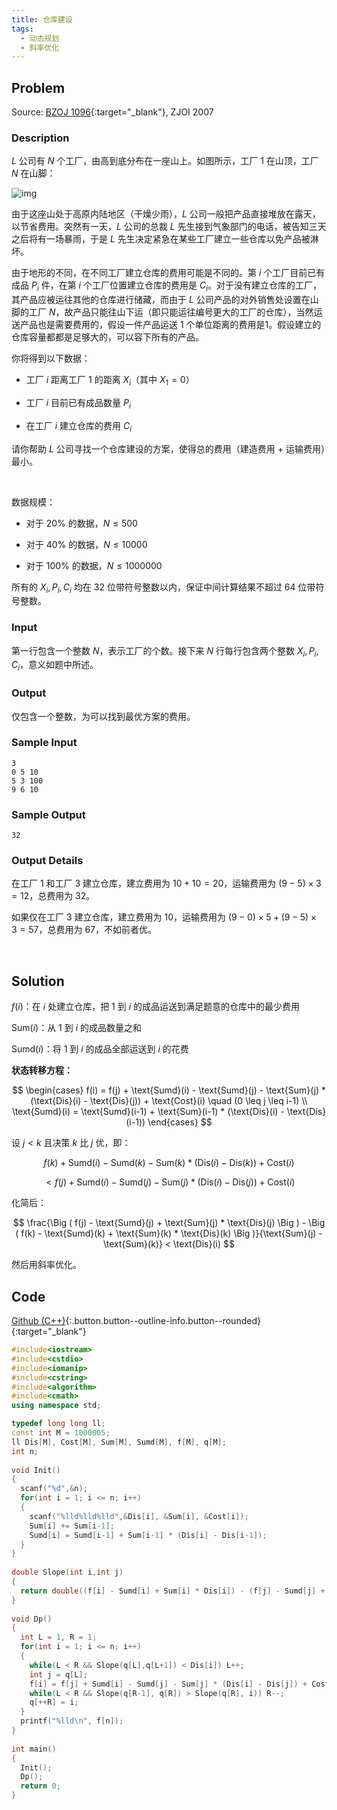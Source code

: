 ```yaml
---
title: 仓库建设
tags:
  - 动态规划
  - 斜率优化
---
```



## Problem

Source: [BZOJ 1096](https://www.lydsy.com/JudgeOnline/problem.php?id=1096){:target="_blank"}, ZJOI 2007


### Description

$L$ 公司有 $N$ 个工厂，由高到底分布在一座山上。如图所示，工厂 $1$ 在山顶，工厂 $N$ 在山脚：

![img](/assets/images/in-post/DP/Convex-Hull-Trick/ZJOI2007-仓库建设.jpeg)

由于这座山处于高原内陆地区（干燥少雨），$L$ 公司一般把产品直接堆放在露天，以节省费用。突然有一天，$L$ 公司的总裁 $L$ 先生接到气象部门的电话，被告知三天之后将有一场暴雨，于是 $L$ 先生决定紧急在某些工厂建立一些仓库以免产品被淋坏。 

由于地形的不同，在不同工厂建立仓库的费用可能是不同的。第 $i$ 个工厂目前已有成品 $P_i$ 件，在第 $i$ 个工厂位置建立仓库的费用是 $C_i$。对于没有建立仓库的工厂，其产品应被运往其他的仓库进行储藏，而由于 $L$ 公司产品的对外销售处设置在山脚的工厂 $N​$，故产品只能往山下运（即只能运往编号更大的工厂的仓库），当然运送产品也是需要费用的，假设一件产品运送 1​ 个单位距离的费用是 ​1​。假设建立的仓库容量都都是足够大的，可以容下所有的产品。 

你将得到以下数据： 

- 工厂 $i$ 距离工厂 $1$ 的距离 $X_i$（其中 $X_1=0$）

- 工厂 $i$ 目前已有成品数量 $P_i$

- 在工厂 $i$ 建立仓库的费用 $C_i$

请你帮助 $L$ 公司寻找一个仓库建设的方案，使得总的费用（建造费用 + 运输费用）最小。 

&nbsp;

数据规模： 

- 对于 $20\%$ 的数据，$N \leq 500$

- 对于 $40\%$ 的数据，$N \leq 10000$

- 对于 $100\%$ 的数据，$N \leq 1000000$

所有的 $X_i, P_i, C_i$ 均在 32 位带符号整数以内，保证中间计算结果不超过 64​ 位带符号整数。 


### Input

第一行包含一个整数 $N$，表示工厂的个数。接下来 $N$ 行每行包含两个整数 $X_i, P_i, C_i$，意义如题中所述。


### Output

仅包含一个整数，为可以找到最优方案的费用。


### Sample Input

```
3
0 5 10
5 3 100
9 6 10
```


### Sample Output

```
32
```


### Output Details

在工厂 $1$ 和工厂 $3$ 建立仓库，建立费用为 $10+10=20$，运输费用为 $(9-5) \times 3 = 12$，总费用为 32​。 

如果仅在工厂 $3$ 建立仓库，建立费用为 $10$，运输费用为 $(9-0) \times 5+(9-5) \times 3=57$，总费用为 67​，不如前者优。 


&nbsp;

## Solution

$f(i)$：在 $i$ 处建立仓库，把 $1$ 到 $i$ 的成品运送到满足题意的仓库中的最少费用

$\text{Sum}(i)$：从 $1$ 到 $i$ 的成品数量之和

$\text{Sumd}(i)$：将 $1$ 到 $i$ 的成品全部运送到 $i$ 的花费


**状态转移方程：**

$$
\begin{cases}
  f(i) = f(j) + \text{Sumd}(i) - \text{Sumd}(j) - \text{Sum}(j) * (\text{Dis}(i) - \text{Dis}(j)) + \text{Cost}(i) \quad (0 \leq j \leq i-1) \\
  \text{Sumd}(i) = \text{Sumd}(i-1) + \text{Sum}(i-1) * (\text{Dis}(i) - \text{Dis}(i-1))
\end{cases}
$$

设 $j<k$ 且决策 $k$ 比 $j​$ 优，即：

$$
f(k) + \text{Sumd}(i) - \text{Sumd}(k) - \text{Sum}(k) * (\text{Dis}(i) - \text{Dis}(k)) + \text{Cost}(i)
$$

$$
< f(j) + \text{Sumd}(i) - \text{Sumd}(j) - \text{Sum}(j) * (\text{Dis}(i) - \text{Dis}(j)) + \text{Cost}(i)
$$

化简后：

$$
\frac{\Big ( f(j) - \text{Sumd}(j) + \text{Sum}(j) * \text{Dis}(j) \Big ) - \Big ( f(k) - \text{Sumd}(k) + \text{Sum}(k) * \text{Dis}(k) \Big )}{\text{Sum}(j) - \text{Sum}(k)} < \text{Dis}(i)
$$

然后用斜率优化。


## Code

[Github (C++)](https://github.com/Renovamen/OI-ACM/blob/master/Dynamic-Programming/Convex-Hull-Trick/ZJOI2007-仓库建设.cpp){:.button.button--outline-info.button--rounded}{:target="_blank"}

```c++
#include<iostream>
#include<cstdio>
#include<iomanip>
#include<cstring>
#include<algorithm>
#include<cmath>
using namespace std;

typedef long long ll;
const int M = 1000005;
ll Dis[M], Cost[M], Sum[M], Sumd[M], f[M], q[M];
int n;
 
void Init()
{  
  scanf("%d",&n);
  for(int i = 1; i <= n; i++)
  {  
    scanf("%lld%lld%lld",&Dis[i], &Sum[i], &Cost[i]);
    Sum[i] += Sum[i-1];
    Sumd[i] = Sumd[i-1] + Sum[i-1] * (Dis[i] - Dis[i-1]);
  }
}
 
double Slope(int i,int j)
{
  return double((f[i] - Sumd[i] + Sum[i] * Dis[i]) - (f[j] - Sumd[j] + Sum[j] * Dis[j])) / (Sum[i] - Sum[j]);
}
 
void Dp()
{
  int L = 1, R = 1;
  for(int i = 1; i <= n; i++)  
  {
    while(L < R && Slope(q[L],q[L+1]) < Dis[i]) L++;
    int j = q[L];
    f[i] = f[j] + Sumd[i] - Sumd[j] - Sum[j] * (Dis[i] - Dis[j]) + Cost[i];
    while(L < R && Slope(q[R-1], q[R]) > Slope(q[R], i)) R--;
    q[++R] = i;
  } 
  printf("%lld\n", f[n]);
}
 
int main()
{
  Init(); 
  Dp(); 
  return 0;
}
```
